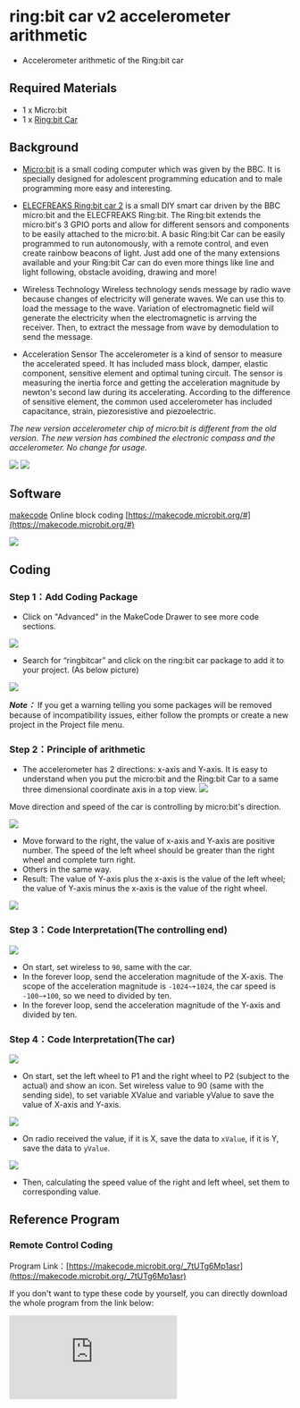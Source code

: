 ﻿# ring:bit car v2 accelerometer arithmetic

- Accelerometer arithmetic of the Ring:bit car

## Required Materials


- 1 x Micro:bit
- 1 x [Ring:bit Car](https://shop.elecfreaks.com/products/elecfreaks-micro-bit-ring-bit-v2-car-kit-without-micro-bit-board?_pos=4&_sid=66ba68dec&_ss=r)

## Background


- [Micro:bit](http://microbit.org/) is a small coding computer which was given by the BBC. It is specially designed for adolescent programming education and to male programming more easy and interesting.

- [ELECFREAKS Ring:bit car 2](https://www.elecfreaks.com/store) is a small DIY smart car driven by the BBC micro:bit and the ELECFREAKS Ring:bit. The Ring:bit extends the micro:bit's 3 GPIO ports and allow for different sensors and components to be easily attached to the micro:bit. A basic Ring:bit Car can be easily programmed to run autonomously, with a remote control, and even create rainbow beacons of light. Just add one of the many extensions available and your Ring:bit Car can do even more things like line and light following, obstacle avoiding, drawing and more!

- Wireless Technology Wireless technology sends message by radio wave because changes of electricity will generate waves. We can use this to load the message to the wave. Variation of electromagnetic field will generate the electricity when the electromagnetic is arrving the receiver. Then, to extract the message from wave by demodulation to send the message.

- Acceleration Sensor The accelerometer is a kind of sensor to measure the accelerated speed. It has included mass block, damper, elastic component, sensitive element and optimal tuning circuit. The sensor is measuring the inertia force and getting the acceleration magnitude by newton's second law  during its accelerating. According to the difference of sensitive element, the common used accelerometer has included capacitance, strain, piezoresistive and piezoelectric.

 *The new version accelerometer chip of micro:bit is different from the old version. The new version has combined the electronic compass and the accelerometer. No change for usage.*

 ![](https://wiki-media-ef.oss-cn-hongkong.aliyuncs.com/i18n/en/docusaurus-plugin-content-docs/current/microbit/microbit-smart-car/microbit-ringbit-car-v2/images/2n6TbVZ.png)  ![](https://wiki-media-ef.oss-cn-hongkong.aliyuncs.com/i18n/en/docusaurus-plugin-content-docs/current/microbit/microbit-smart-car/microbit-ringbit-car-v2/images/F0frwo6.jpg)


## Software


[makecode](https://makecode.microbit.org/#) Online block coding [https://makecode.microbit.org/#](https://makecode.microbit.org/#)

 ![](https://wiki-media-ef.oss-cn-hongkong.aliyuncs.com/i18n/en/docusaurus-plugin-content-docs/current/microbit/microbit-smart-car/microbit-ringbit-car-v2/images/cp88kPs.png)

## Coding

### Step 1：Add Coding Package
- Click on "Advanced" in the MakeCode Drawer to see more code sections.

![](https://wiki-media-ef.oss-cn-hongkong.aliyuncs.com/i18n/en/docusaurus-plugin-content-docs/current/microbit/microbit-smart-car/microbit-ringbit-car-v2/images/2qCyzQ7.png)

- Search for “ringbitcar” and click on the ring:bit car package to add it to your project. (As below picture)

![](https://wiki-media-ef.oss-cn-hongkong.aliyuncs.com/i18n/en/docusaurus-plugin-content-docs/current/microbit/microbit-smart-car/microbit-ringbit-car-v2/images/1Wq2Mov.jpg)

***Note：*** If you get a warning telling you some packages will be removed because of incompatibility issues, either follow the prompts or create a new project in the Project file menu.

### Step 2：Principle of arithmetic

- The accelerometer has 2 directions: x-axis and Y-axis. It is easy to understand when you put the micro:bit and the Ring:bit Car to a same three dimensional coordinate axis in a top view.
![](https://wiki-media-ef.oss-cn-hongkong.aliyuncs.com/i18n/en/docusaurus-plugin-content-docs/current/microbit/microbit-smart-car/microbit-ringbit-car-v2/images/4jVn6rG.jpg)

 Move direction and speed of the car is controlling by micro:bit's direction.

![](https://wiki-media-ef.oss-cn-hongkong.aliyuncs.com/i18n/en/docusaurus-plugin-content-docs/current/microbit/microbit-smart-car/microbit-ringbit-car-v2/images/NGnp5Ya.jpg)

- Move forward to the right, the value of x-axis and Y-axis are positive number. The speed of the left wheel should be greater than the right wheel and complete turn right.
- Others in the same way.
- Result: The value of Y-axis plus the x-axis is the value of the left wheel; the value of Y-axis minus the x-axis is the value of the right wheel.

![](https://wiki-media-ef.oss-cn-hongkong.aliyuncs.com/i18n/en/docusaurus-plugin-content-docs/current/microbit/microbit-smart-car/microbit-ringbit-car-v2/images/8oOCEWj.png)

### Step 3：Code Interpretation(The controlling end) ###


![](https://wiki-media-ef.oss-cn-hongkong.aliyuncs.com/i18n/en/docusaurus-plugin-content-docs/current/microbit/microbit-smart-car/microbit-ringbit-car-v2/images/xxvSu1T.png)

- On start, set wireless to `90`, same with the car.
- In the forever loop, send the acceleration magnitude of the X-axis. The scope of the acceleration magnitude is `-1024~+1024`, the car speed is `-100~+100`, so we need to divided by ten.
- In the forever loop, send the acceleration magnitude of the Y-axis and divided by ten.

### Step 4：Code Interpretation(The car)


![](https://wiki-media-ef.oss-cn-hongkong.aliyuncs.com/i18n/en/docusaurus-plugin-content-docs/current/microbit/microbit-smart-car/microbit-ringbit-car-v2/images/JsLkJ1t.png)

- On start, set the left wheel to P1 and the right wheel to P2 (subject to the actual) and show an icon. Set wireless value to 90 (same with the sending side), to set variable XValue and variable yValue to save the value of X-axis and Y-axis.

![](https://wiki-media-ef.oss-cn-hongkong.aliyuncs.com/i18n/en/docusaurus-plugin-content-docs/current/microbit/microbit-smart-car/microbit-ringbit-car-v2/images/A5gqKjZ.png)

- On radio received the value, if it is X, save the data to `xValue`, if it is Y, save the data to `yValue`.

![](https://wiki-media-ef.oss-cn-hongkong.aliyuncs.com/i18n/en/docusaurus-plugin-content-docs/current/microbit/microbit-smart-car/microbit-ringbit-car-v2/images/a3uTwmH.png)

- Then, calculating the speed value of the right and left wheel, set them to corresponding value.


## Reference Program

### Remote Control Coding
Program Link：[https://makecode.microbit.org/_7tUTg6Mp1asr](https://makecode.microbit.org/_7tUTg6Mp1asr)

If you don't want to type these code by yourself, you can directly download the whole program from the link below:

<div
    style={{
        position: 'relative',
        paddingBottom: '60%',
        overflow: 'hidden',
    }}
>
    <iframe
        src="https://makecode.microbit.org/_7tUTg6Mp1asr"
        frameborder="0"
        sandbox="allow-popups allow-forms allow-scripts allow-same-origin"
        style={{
            position: 'absolute',
            width: '100%',
            height: '100%',
        }}
    />
</div>

### Ring:bit car Coding
Program Link：[https://makecode.microbit.org/_e5t6XPHoTiHy](https://makecode.microbit.org/_e5t6XPHoTiHy)

If you don't want to type these code by yourself, you can directly download the whole program from the link below:

<div
    style={{
        position: 'relative',
        paddingBottom: '60%',
        overflow: 'hidden',
    }}
>
    <iframe
        src="https://makecode.microbit.org/_e5t6XPHoTiHy"
        frameborder="0"
        sandbox="allow-popups allow-forms allow-scripts allow-same-origin"
        style={{
            position: 'absolute',
            width: '100%',
            height: '100%',
        }}
    />
</div>


## Result

- The Ring:bit car moves as direction of the gyroscope and oblique angle controls its speed.
-
